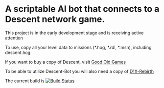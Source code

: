 # A scriptable AI bot that connects to a Descent network game.
This project is in the early development stage and is receiving active attention

To use, copy all your level data to missions (*.hog, *.rdl, *.msn), including descent.hog

If you want to buy a copy of Descent, visit [Good Old Games](https://www.gog.com/game/descent)

To be able to utilize Descent-Bot you will also need a copy of [D1X-Rebirth](http://www.dxx-rebirth.com/download-dxx-rebirth/)

The current build is [![Build Status](https://secure.travis-ci.org/Foran/Descent-Bot.png?branch=master)](https://travis-ci.org/Foran/Descent-Bot)
